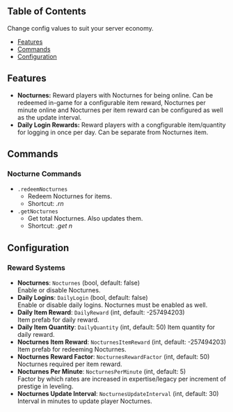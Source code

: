 ## Table of Contents

Change config values to suit your server economy.

- [Features](#features)
- [Commands](#commands)
- [Configuration](#configuration)

## Features

- **Nocturnes:** Reward players with Nocturnes for being online. Can be redeemed in-game for a configurable item reward, Nocturnes per minute online and Nocturnes per item reward can be configured as well as the update interval.
- **Daily Login Rewards:** Reward players with a congfigurable item/quantity for logging in once per day. Can be separate from Nocturnes item.

## Commands

### Nocturne Commands
- `.redeemNocturnes`
  - Redeem Nocturnes for items.
  - Shortcut: *.rn*
- `.getNocturnes`
  - Get total Nocturnes. Also updates them.
  - Shortcut: *.get n*
 
## Configuration

### Reward Systems
- **Nocturnes**: `Nocturnes` (bool, default: false)  
  Enable or disable Nocturnes.
- **Daily Logins**: `DailyLogin` (bool, default: false)  
  Enable or disable daily logins. Nocturnes must be enabled as well.
- **Daily Item Reward**: `DailyReward` (int, default: -257494203)  
  Item prefab for daily reward.
- **Daily Item Quantity**: `DailyQuantity` (int, default: 50)
  Item quantity for daily reward.
- **Nocturnes Item Reward**: `NocturnesItemReward` (int, default: -257494203)  
  Item prefab for redeeming Nocturnes.
- **Nocturnes Reward Factor**: `NocturnesRewardFactor` (int, default: 50)  
  Nocturnes required per item reward.
- **Nocturnes Per Minute**: `NocturnesPerMinute` (int, default: 5)  
  Factor by which rates are increased in expertise/legacy per increment of prestige in leveling.
- **Nocturnes Update Interval**: `NocturnesUpdateInterval` (int, default: 30)  
  Interval in minutes to update player Nocturnes.

